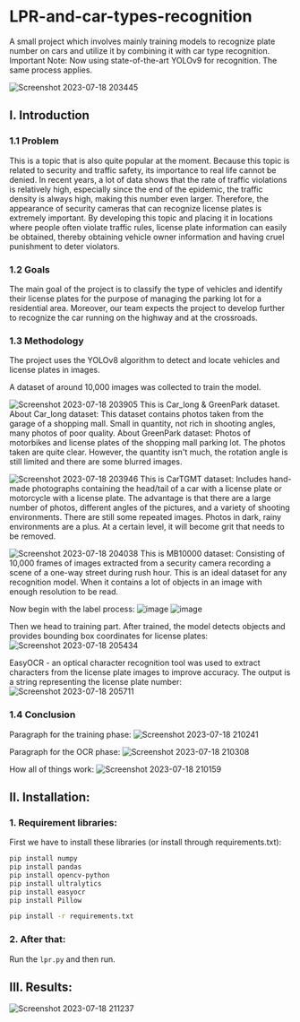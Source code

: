 # LPR-and-car-types-recognition
A small project which involves mainly training models to recognize plate number on cars and utilize it by combining it with car type recognition.
Important Note: Now using state-of-the-art YOLOv9 for recognition. The same process applies.

![Screenshot 2023-07-18 203445](https://github.com/jindaina7734/LPR-and-car-types-recognition/assets/61261926/27c43dcf-57c9-4b7c-88de-614c251e9858)

## I. Introduction

### 1.1 Problem
This is a topic that is also quite popular at the moment. Because this topic is related to security and traffic safety, its importance to real life cannot be denied. In recent years, a lot of data shows that the rate of traffic violations is relatively high, especially since the end of the epidemic, the traffic density is always high, making this number even larger. Therefore, the appearance of security cameras that can recognize license plates is extremely important. By developing this topic and placing it in locations where people often violate traffic rules, license plate information can easily be obtained, thereby obtaining vehicle owner information and having cruel punishment to deter violators.

### 1.2 Goals
The main goal of the project is to classify the type of vehicles and identify their license plates for the purpose of managing the parking lot for a residential area. Moreover, our team expects the project to develop further to recognize the car running on the highway and at the crossroads.

### 1.3 Methodology
The project uses the YOLOv8 algorithm to detect and locate vehicles and license plates in images.

A dataset of around 10,000 images was collected to train the model. 

![Screenshot 2023-07-18 203905](https://github.com/jindaina7734/LPR-and-car-types-recognition/assets/61261926/9557bbab-9656-4c25-99ab-fba7c8874ed8)
This is Car_long & GreenPark dataset. 
About Car_long dataset: This dataset contains photos taken from the garage of a shopping mall. Small in quantity, not rich in shooting angles, many photos of poor quality. 
About GreenPark dataset: Photos of motorbikes and license plates of the shopping mall parking lot. The photos taken are quite clear. However, the quantity isn't much, the rotation angle is still limited and there are some blurred images.


![Screenshot 2023-07-18 203946](https://github.com/jindaina7734/LPR-and-car-types-recognition/assets/61261926/f01c7480-7a83-44cf-b488-409a32148315)
This is CarTGMT dataset: Includes hand-made photographs containing the head/tail of a car with a license plate or motorcycle with a license plate. The advantage is that there are a large number of photos, different angles of the pictures, and a variety of shooting environments.
There are still some repeated images. Photos in dark, rainy environments are a plus. At a certain level, it will become grit that needs to be removed.


![Screenshot 2023-07-18 204038](https://github.com/jindaina7734/LPR-and-car-types-recognition/assets/61261926/d0b6927a-fd12-4bb2-a5ae-1014e723c063)
This is MB10000 dataset: Consisting of 10,000 frames of images extracted from a security camera recording a scene of a one-way street during rush hour. This is an ideal dataset for any recognition model. When it contains a lot of objects in an image with enough resolution to be read.


Now begin with the label process:
![image](https://github.com/jindaina7734/LPR-and-car-types-recognition/assets/61261926/0aa0d657-918e-4590-9f28-bd281830e7cb)
![image](https://github.com/jindaina7734/LPR-and-car-types-recognition/assets/61261926/348feaa4-6409-479b-b1f0-a1c7423ee308)


Then we head to training part. After trained, the model detects objects and provides bounding box coordinates for license plates:
![Screenshot 2023-07-18 205434](https://github.com/jindaina7734/LPR-and-car-types-recognition/assets/61261926/ff740ddb-ee09-4906-bba3-b79bdac54a56)


EasyOCR - an optical character recognition tool was used to extract characters from the license plate images to improve accuracy. The output is a string representing the license plate number:
![Screenshot 2023-07-18 205711](https://github.com/jindaina7734/LPR-and-car-types-recognition/assets/61261926/1e37eb43-6f9a-4d8b-8326-772a3ae9c737)


### 1.4 Conclusion
Paragraph for the training phase:
![Screenshot 2023-07-18 210241](https://github.com/jindaina7734/LPR-and-car-types-recognition/assets/61261926/80f5d8e2-0605-48ca-9575-b82cbcc45698)


Paragraph for the OCR phase:
![Screenshot 2023-07-18 210308](https://github.com/jindaina7734/LPR-and-car-types-recognition/assets/61261926/06484fe5-44b5-4a35-9337-8b87cd834c3c)


How all of things work:
![Screenshot 2023-07-18 210159](https://github.com/jindaina7734/LPR-and-car-types-recognition/assets/61261926/941a1105-9171-457c-9147-2cd2ebe9a123)


## II. Installation:
### 1. Requirement libraries:
First we have to install these libraries (or install through requirements.txt):
```bash
pip install numpy
pip install pandas
pip install opencv-python
pip install ultralytics
pip install easyocr
pip install Pillow
```
```bash
pip install -r requirements.txt
```

### 2. After that:
Run the ```lpr.py``` and then run.

## III. Results:
![Screenshot 2023-07-18 211237](https://github.com/jindaina7734/LPR-and-car-types-recognition/assets/61261926/26901d95-f514-4601-9c4d-66ff82c84f53)
